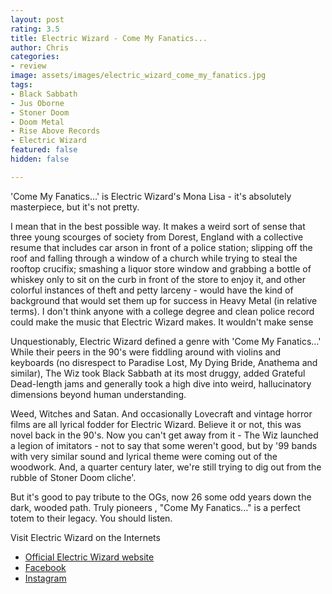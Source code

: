 ```yaml
---
layout: post
rating: 3.5
title: Electric Wizard - Come My Fanatics...
author: Chris
categories:
- review
image: assets/images/electric_wizard_come_my_fanatics.jpg
tags:
- Black Sabbath
- Jus Oborne
- Stoner Doom
- Doom Metal
- Rise Above Records
- Electric Wizard
featured: false
hidden: false

---
```

'Come My Fanatics...' is Electric Wizard's Mona Lisa - it's absolutely masterpiece, but it's not pretty. 

I mean that in the best possible way.  It makes a weird sort of sense that three young scourges of society from Dorest, England with a collective resume that includes car arson in front of a police station; slipping off the roof and falling through a window of a church while trying to steal the rooftop crucifix; smashing a liquor store window and grabbing a bottle of whiskey only to sit on the curb in front of the store to enjoy it, and other colorful instances of theft and petty larceny - would have the kind of background that would set them up for success in Heavy Metal (in relative terms).  I don't think anyone with a college degree and clean police record could make the music that Electric Wizard makes.  It wouldn't make sense

Unquestionably, Electric Wizard defined a genre with 'Come My Fanatics...' While their peers  in the 90's were fiddling around with violins and keyboards (no disrespect to Paradise Lost, My Dying Bride, Anathema and similar), The Wiz took Black Sabbath at its most druggy, added Grateful Dead-length jams and generally took a high dive into weird, hallucinatory dimensions beyond human understanding.  

Weed, Witches and Satan. And occasionally Lovecraft and vintage horror films are all lyrical fodder for Electric Wizard.  Believe it or not, this was novel back in the 90's.  Now you can't get away from it - The Wiz launched a legion of imitators -  not to say that some weren't good, but by '99 bands with very similar sound and lyrical theme were coming out of the woodwork.  And, a quarter century later, we're still trying to dig out from the rubble of Stoner Doom cliche'. 

But it's good to pay tribute to the OGs, now 26 some odd years down the dark, wooded path.  Truly pioneers , "Come My Fanatics..." is a perfect totem to their legacy.  You should listen.   
  
Visit Electric Wizard on the Internets

* [Official Electric Wizard website](https://www.electricfuckinwizard.com/ "Official Electric Wizard website")
* [Facebook](https://www.facebook.com/electricwizarddorsetdoom/ "Facebook")
* [Instagram](https://www.instagram.com/electricwizard.official/ "Instagram")